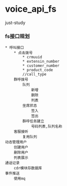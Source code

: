 # voice_api_fs
just-study<br>
### fs接口规划
	* 呼叫接口
		* 点击拨号
			* crmuuid
			* extensin_number
			* customer_number
			* product_code
			//call_type
		群呼拨号
			队列
				新增
				删除
				列表
			坐席状态
				签入
				签出
			群呼任务建立
				号码列表,队列名称
		客服接听
			复用队列
	动态管理用户
		创建用户
		删除用户
		列表展示
	通话记录
		cdr模块存数据库
	事件推送
        使用mq
